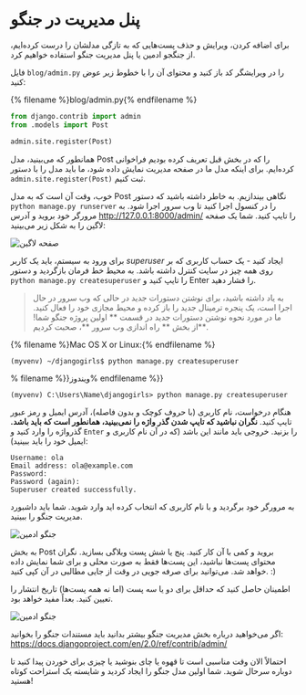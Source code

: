 # پنل مدیریت در جنگو

برای اضافه کردن، ویرایش و حذف پست‌هایی که به تازگی مدلشان را درست کرده‌ایم، از جنگجو ادمین یا پنل مدیریت جنگو استفاده خواهیم کرد.

فایل `blog/admin.py` را در ویرایشگر کد باز کنید و محتوای آن را با خطوط زیر عوض کنید:

{% filename %}blog/admin.py{% endfilename %}

```python
from django.contrib import admin
from .models import Post

admin.site.register(Post)
```

همانطور که می‌بینید، مدل Post را که در بخش قبل تعریف کرده بودیم فراخوانی کرده‌ایم. برای اینکه مدل ما در صفحه مدیریت نمایش داده شود، ما باید مدل را با دستور ` admin.site.register(Post)` ثبت کنیم.

خوب، وقت آن است که به مدل Post نگاهی بیندازیم. به خاطر داشته باشید که دستور `python manage.py runserver` را در کنسول اجرا کنید تا وب سرور اجرا شود. به مرورگر خود بروید و آدرس http://127.0.0.1:8000/admin/ را تایپ کنید. شما یک صفحه لاگین را به شکل زیر می‌بینید:

![صفحه لاگین](images/login_page2.png)

برای ورود به سیستم، باید یک کاربر *superuser* ایجاد کنید - یک حساب کاربری که بر روی همه چیز در سایت کنترل داشته باشد. به محیط خط فرمان بازگردید و دستور `python manage.py createsuperuser` را تایپ کنید و Enter را فشار دهید.

> به یاد داشته باشید، برای نوشتن دستورات جدید در حالی که وب سرور در حال اجرا است، یک پنجره ترمینال جدید را باز کرده و محیط مجازی خود را فعال کنید. ما در مورد نحوه نوشتن دستورات جدید در قسمت ** اولین پروژه جنگو شما! **از بخش ** راه اندازی وب سرور **، صحبت کردیم.

{% filename %}Mac OS X or Linux:{% endfilename %}

    (myvenv) ~/djangogirls$ python manage.py createsuperuser
    

% filename %}}ویندوز% endfilename %}}

    (myvenv) C:\Users\Name\djangogirls> python manage.py createsuperuser
    

هنگام درخواست، نام کاربری (با حروف کوچک و بدون فاصله)، آدرس ایمیل و رمز عبور تایپ کنید. **نگران نباشید که تایپ شدن گذر واژه را نمی‌بینید، همانطور است که باید باشد.** گذرواژه را وارد کنید و `Enter` را بزنید. خروجی باید مانند این باشد (که در آن نام کاربری و ایمیل خود را باید ببینید):

    Username: ola
    Email address: ola@example.com
    Password:
    Password (again):
    Superuser created successfully.
    

به مرورگر خود برگردید و با نام کاربری که انتخاب کرده اید وارد شوید. شما باید داشبورد مدیریت جنگو را ببینید.

![جنگو ادمین](images/django_admin3.png)

به بخش Post بروید و کمی با آن کار کنید. پنج یا شش پست وبلاگی بسازید. نگران محتوای پست‌ها نباشید، این پست‌ها فقط به صورت محلی و برای شما نمایش داده خواهد شد. می‌توانید برای صرفه جویی در وقت از جایی مطالبی در آن کپی کنید. :)

اطمینان حاصل کنید که حداقل برای دو یا سه پست (اما نه همه پست‌ها) تاریخ انتشار را تعیین کنید. بعداً مفید خواهد بود.

![جنگو ادمین](images/edit_post3.png)

اگر می‌خواهید درباره بخش مدیریت جنگو بیشتر بدانید باید مستندات جنگو را بخوانید: https://docs.djangoproject.com/en/2.0/ref/contrib/admin/

احتمالاً الان وقت مناسبی است تا قهوه یا چای بنوشید یا چیزی برای خوردن پیدا کنید تا دوباره سرحال شوید. شما اولین مدل جنگو را ایجاد کردید و شایسته یک استراحت کوتاه هستید!